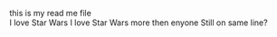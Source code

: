 this is my read me file <br>
I love Star Wars
I love Star Wars more then enyone
Still on same line?
